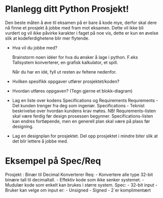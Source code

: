 # Planlegg ditt Python Prosjekt!

Den beste måten å øve til eksamen på er bare å kode mye, derfor skal dere nå finne et prosjekt å jobbe med fram mot eksamen.
Dette vil ikke bli vurdert og vil ikke påvirke karakter i faget på noe vis, dette er kun en øvelse slik at kodeferdighetene blir mer flytende.

- Hva vil du jobbe med?

  Brainstorm noen idéer for hva du ønsker å lage i python.
  F.eks Tallsystem konverterer, en grafisk kalkulator, et spill.

  Når du har en idé, fyll ut resten av feltene nedenfor.

- Hvilken spesifikk oppgaver utfører prosjektet/koden?
 




- Hvordan utføres oppgaven? (Tegn gjerne et blokk-diagram)
 



- Lag en liste over kodens Specifications og Requirements
      Requrements     - Det kunden trenger fra deg som ingeniør.
      Specifications  - Teknist beskrivelse over hvordan kundens krav møtes.
    NB! Requrements-listen skal være ferdig før design prosessen begynner.
        Specifications-listen kan endres fortløpende, men en generell plan skal være på plass før designing.


- Lag en designplan for prosjektet.
    Del opp prosjektet i mindre biter slik at det blir lettere å jobbe med.


# Eksempel på Spec/Req
Prosjekt : Binær til Decimal Konverterer
Req:   - Konvertere alle type 32-bit binære tall til decimaltall.
       - Effektiv kode som ikke senker systemet.
       - Mudulær kode som enkelt kan brukes i større system.
Spec: 
      - 32-bit input
      - Bruker kan velge om input er:
        - Unsigned
        - Signed
        - 2´er komplimentært
